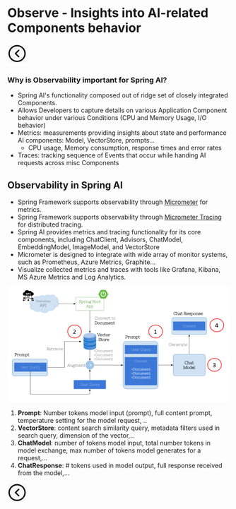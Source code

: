 # Observe - Insights into AI-related Components behavior
[<img src="../images/back.png">](../presentation)

### Why is Observability important for Spring AI?
- Spring AI's functionality composed out of ridge set of closely integrated Components.
- Allows Developers to capture details on various Application Component behavior under various Conditions (CPU and Memory Usage, I/O behavior)
- Metrics: measurements providing insights about state and performance AI components: Model, VectorStore, prompts...
  - CPU usage, Memory consumption, response times and error rates
- Traces: tracking sequence of Events that occur while handing AI requests across misc Components

## Observability in Spring AI
- Spring Framework supports observability through [Micrometer](https://micrometer.io/) for metrics.
- Spring Framework supports observability through [Micrometer Tracing](https://micrometer.io/docs/tracing) for distributed tracing.
- Spring AI provides metrics and tracing functionality for its core components, including ChatClient, Advisors, ChatModel, EmbeddingModel, ImageModel, and VectorStore
- Micrometer is designed to integrate with wide array of monitor systems, such as Prometheus, Azure Metrics, Graphite...
- Visualize collected metrics and traces with tools like Grafana, Kibana, MS Azure Metrics and Log Analytics.
  
<img title="Retrieval Augmented Generation (RAG) technique" alt="Alt text" src="../images/observability.png">

1. **Prompt**: Number tokens model input (prompt), full content prompt, temperature setting for the model request, ..
2. **VectorStore**: content search similarity query, metadata filters used in search query, dimension of the vector,..
3. **ChatModel**: number of tokens model input, total number tokens in model exchange, max number of tokens model generates for a request,...
4. **ChatResponse**: # tokens used in model output, full response received from the model,...

[<img src="../images/back.png">](../presentation)
